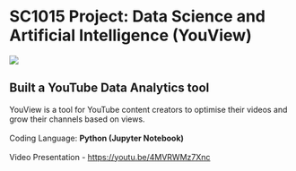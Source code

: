 # SC1015 Project: Data Science and Artificial Intelligence (YouView)
<img src="https://github.com/dannweeeee/SC1015_YouView/assets/42776950/865e6c4d-2b7c-4561-b7b7-5e4bca688a5a"> <br>
## Built a YouTube Data Analytics tool <br>
YouView is a tool for YouTube content creators to optimise their videos and grow their channels based on views. <br>
<br>
Coding Language: **Python (Jupyter Notebook)** <br>
<br>
Video Presentation - https://youtu.be/4MVRWMz7Xnc
